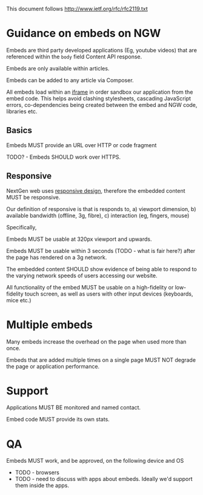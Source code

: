 This document follows http://www.ietf.org/rfc/rfc2119.txt

# Guidance on embeds on NGW

Embeds are third party developed applications (Eg, youtube videos) that are referenced within the `body` field Content API response. 

Embeds are only available within articles.

Embeds can be added to any article via Composer.

All embeds load within an [iframe](https://github.com/guardian/fence) in order sandbox our application from the embed code. This helps avoid clashing
stylesheets, cascading JavaScript errors, co-dependencies being created between the embed and NGW code, libraries etc.

## Basics

Embeds MUST provide an URL over HTTP or code fragment

TODO? - Embeds SHOULD work over HTTPS.  

## Responsive

NextGen web uses [responsive design](http://alistapart.com/article/responsive-web-design/), therefore the embedded content MUST be responsive.

Our definition of responsive is that is responds to, a) viewport dimension, b) available bandwidth (offline, 3g, fibre), c) interaction (eg, fingers, mouse)

Specifically, 

Embeds MUST be usable at 320px viewport and upwards.

Embeds MUST be usable within 3 seconds (TODO - what is fair here?) after the page has rendered on a 3g network. 

The embedded content SHOULD show evidence of being able to respond to the varying network speeds of users accessing our website.

All functionality of the embed MUST be usable on a high-fidelity or low-fidelity touch screen, as well as users with other input devices (keyboards,
mice etc.)

# Multiple embeds 

Many embeds increase the overhead on the page when used more than once. 

Embeds that are added multiple times on a single page MUST NOT degrade the page or application performance. 

# Support

Applications MUST BE monitored and named contact.

Embed code MUST provide its own stats.

# QA

Embeds MUST work, and be approved, on the following device and OS

- TODO - browsers
- TODO - need to discuss with apps about embeds. Ideally we'd support them inside the apps.

